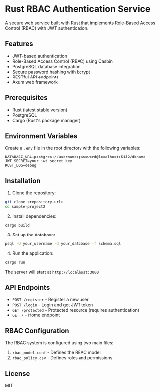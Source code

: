 # Rust RBAC Authentication Service

A secure web service built with Rust that implements Role-Based Access Control (RBAC) with JWT authentication.

## Features

- JWT-based authentication
- Role-Based Access Control (RBAC) using Casbin
- PostgreSQL database integration
- Secure password hashing with bcrypt
- RESTful API endpoints
- Axum web framework

## Prerequisites

- Rust (latest stable version)
- PostgreSQL
- Cargo (Rust's package manager)

## Environment Variables

Create a `.env` file in the root directory with the following variables:

```env
DATABASE_URL=postgres://username:password@localhost:5432/dbname
JWT_SECRET=your_jwt_secret_key
RUST_LOG=debug
```

## Installation

1. Clone the repository:
```bash
git clone <repository-url>
cd sample-project2
```

2. Install dependencies:
```bash
cargo build
```

3. Set up the database:
```bash
psql -U your_username -d your_database -f schema.sql
```

4. Run the application:
```bash
cargo run
```

The server will start at `http://localhost:3000`

## API Endpoints

- `POST /register` - Register a new user
- `POST /login` - Login and get JWT token
- `GET /protected` - Protected resource (requires authentication)
- `GET /` - Home endpoint

## RBAC Configuration

The RBAC system is configured using two main files:

1. `rbac_model.conf` - Defines the RBAC model
2. `rbac_policy.csv` - Defines roles and permissions

## License

MIT 